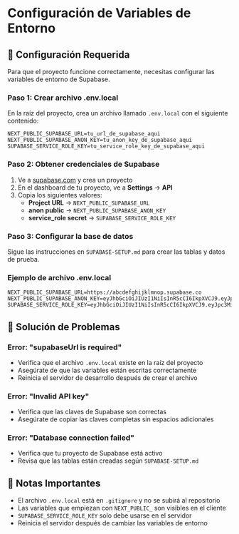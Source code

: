 # Configuración de Variables de Entorno

## 🔧 Configuración Requerida

Para que el proyecto funcione correctamente, necesitas configurar las variables de entorno de Supabase.

### Paso 1: Crear archivo .env.local

En la raíz del proyecto, crea un archivo llamado `.env.local` con el siguiente contenido:

```env
NEXT_PUBLIC_SUPABASE_URL=tu_url_de_supabase_aqui
NEXT_PUBLIC_SUPABASE_ANON_KEY=tu_anon_key_de_supabase_aqui
SUPABASE_SERVICE_ROLE_KEY=tu_service_role_key_de_supabase_aqui
```

### Paso 2: Obtener credenciales de Supabase

1. Ve a [supabase.com](https://supabase.com) y crea un proyecto
2. En el dashboard de tu proyecto, ve a **Settings** → **API**
3. Copia los siguientes valores:
   - **Project URL** → `NEXT_PUBLIC_SUPABASE_URL`
   - **anon public** → `NEXT_PUBLIC_SUPABASE_ANON_KEY`
   - **service_role secret** → `SUPABASE_SERVICE_ROLE_KEY`

### Paso 3: Configurar la base de datos

Sigue las instrucciones en `SUPABASE-SETUP.md` para crear las tablas y datos de prueba.

### Ejemplo de archivo .env.local

```env
NEXT_PUBLIC_SUPABASE_URL=https://abcdefghijklmnop.supabase.co
NEXT_PUBLIC_SUPABASE_ANON_KEY=eyJhbGciOiJIUzI1NiIsInR5cCI6IkpXVCJ9.eyJpc3MiOiJzdXBhYmFzZSIsInJlZiI6ImFiY2RlZmdoaWprbG1ub3AiLCJyb2xlIjoiYW5vbiIsImlhdCI6MTYzNjU0NzIwMCwiZXhwIjoxOTUyMTIzMjAwfQ.example
SUPABASE_SERVICE_ROLE_KEY=eyJhbGciOiJIUzI1NiIsInR5cCI6IkpXVCJ9.eyJpc3MiOiJzdXBhYmFzZSIsInJlZiI6ImFiY2RlZmdoaWprbG1ub3AiLCJyb2xlIjoic2VydmljZV9yb2xlIiwiaWF0IjoxNjM2NTQ3MjAwLCJleHAiOjE5NTIxMjMyMDB9.example
```

## 🚨 Solución de Problemas

### Error: "supabaseUrl is required"
- Verifica que el archivo `.env.local` existe en la raíz del proyecto
- Asegúrate de que las variables están escritas correctamente
- Reinicia el servidor de desarrollo después de crear el archivo

### Error: "Invalid API key"
- Verifica que las claves de Supabase son correctas
- Asegúrate de copiar las claves completas sin espacios adicionales

### Error: "Database connection failed"
- Verifica que tu proyecto de Supabase está activo
- Revisa que las tablas están creadas según `SUPABASE-SETUP.md`

## 📝 Notas Importantes

- El archivo `.env.local` está en `.gitignore` y no se subirá al repositorio
- Las variables que empiezan con `NEXT_PUBLIC_` son visibles en el cliente
- `SUPABASE_SERVICE_ROLE_KEY` solo debe usarse en el servidor
- Reinicia el servidor después de cambiar las variables de entorno 